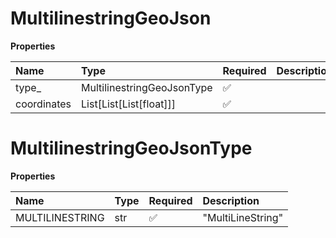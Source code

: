 # MultilinestringGeoJson

**Properties**

| Name        | Type                       | Required | Description |
| :---------- | :------------------------- | :------- | :---------- |
| type\_      | MultilinestringGeoJsonType | ✅       |             |
| coordinates | List[List[List[float]]]    | ✅       |             |

# MultilinestringGeoJsonType

**Properties**

| Name            | Type | Required | Description       |
| :-------------- | :--- | :------- | :---------------- |
| MULTILINESTRING | str  | ✅       | "MultiLineString" |

<!-- This file was generated by liblab | https://liblab.com/ -->
